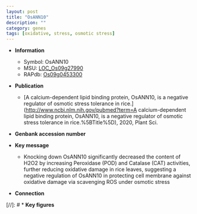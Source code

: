 ```yaml
---
layout: post
title: "OsANN10"
description: ""
category: genes
tags: [oxidative, stress, osmotic stress]
---
```


* **Information**  
    + Symbol: OsANN10  
    + MSU: [LOC_Os09g27990](http://rice.uga.edu/cgi-bin/ORF_infopage.cgi?orf=LOC_Os09g27990)  
    + RAPdb: [Os09g0453300](http://rapdb.dna.affrc.go.jp/viewer/gbrowse_details/irgsp1?name=Os09g0453300)  

* **Publication**  
    + [A calcium-dependent lipid binding protein, OsANN10, is a negative regulator of osmotic stress tolerance in rice.](http://www.ncbi.nlm.nih.gov/pubmed?term=A calcium-dependent lipid binding protein, OsANN10, is a negative regulator of osmotic stress tolerance in rice.%5BTitle%5D), 2020, Plant Sci.

* **Genbank accession number**  

* **Key message**  
    + Knocking down OsANN10 significantly decreased the content of H2O2 by increasing Peroxidase (POD) and Catalase (CAT) activities, further reducing oxidative damage in rice leaves, suggesting a negative regulation of OsANN10 in protecting cell membrane against oxidative damage via scavenging ROS under osmotic stress

* **Connection**  

[//]: # * **Key figures**  


